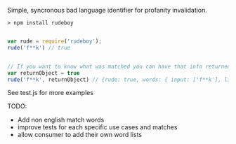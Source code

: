 Simple, syncronous bad language identifier for profanity invalidation.

`> npm install rudeboy`

``` javascript

var rude = require('rudeboy');
rude('f**k') // true


// If you want to know what was matched you can have that info returned.
var returnObject = true
rude('f**k', returnObject) // {rude: true, words: { input: ['f**k'], list: ['f**k']}

```
See test.js for more examples


TODO:
- Add non english match words
- improve tests for each specific use cases and matches
- allow consumer to add their own word lists

